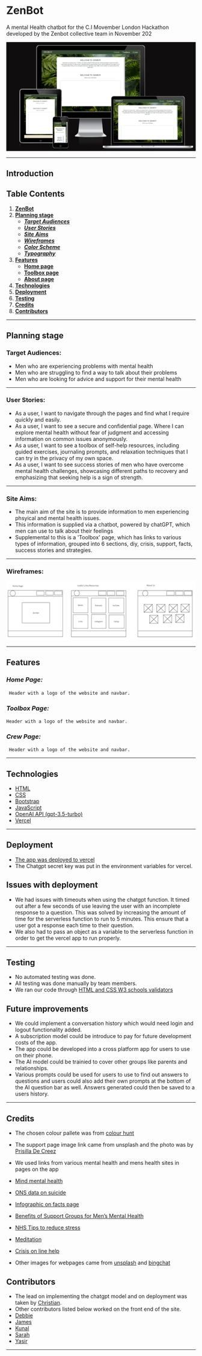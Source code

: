 # ZenBot

A mental Health chatbot for the C.I Movember London Hackathon developed by the Zenbot collective team in November 202

![Zenbot home screen](/docs/sitemockup.png)
***

## Introduction

## Table Contents
1. [**ZenBot**](#zenbot)
1. [**Planning stage**](#planning-stage)
    * [***Target Audiences***](#target-audiences)
    * [***User Stories***](#user-stories)
    * [***Site Aims***](#site-aims)
    * [***Wireframes***](#wireframes)
    * [***Color Scheme***](#color-scheme)
    * [***Typography***](#typography)
1. [**Features**](#features)
    * [**Home page**](#home-page)
    * [**Toolbox page**](#toolbox-page)
    * [**About page**](#crew-page)
1. [**Technologies**](#technologies)
1. [**Deployment**](#deployment)
1. [**Testing**](#testing)
1. [**Credits**](#credits)
1. [**Contributors**](#contributors)
***

## **Planning stage**
### **Target Audiences:**

* Men who are experiencing problems with mental health
* Men who are struggling to find a way to talk about their problems
* Men who are looking for advice and support for their mental health

***
### **User Stories:**

* As a user,
     I want to navigate through the pages and find what I require quickly and easily.
* As a user,
      I want to see a secure and confidential page. Where I can explore mental health without fear of judgment and accessing information on common issues anonymously.
* As a user,
     I want to see a toolbox of self-help resources, including guided exercises, journaling prompts, and relaxation techniques that I can try in the privacy of my own space.
* As a user,
      I want to see success stories of men who have overcome mental health challenges, showcasing different paths to recovery and emphasizing that seeking help is a sign of strength.
***

### **Site Aims:**

* The main aim of the site is to provide information to men experiencing phsyical and mental health issues.
* This information is supplied via a chatbot, powered by chatGPT, which men can use to talk about their feelings
* Supplemental to this is a 'Toolbox' page, which has links to various types of information, grouped into 6 sections, diy, crisis, support, facts, success stories and strategies.
***

### **Wireframes:**

![Zenbot wireframes](/docs/zen-bot-wireframes.png)
***

## **Features**

### ***Home Page:***
     Header with a logo of the website and navbar.

### ***Toolbox Page:***
    Header with a logo of the website and navbar.
### ***Crew Page:***
     Header with a logo of the website and navbar.

***

## **Technologies**

* [HTML](https://www.w3schools.com/html/html_basic.asp)
* [CSS](https://www.w3schools.com/css/default.asp)
* [Bootstrap](https://www.w3schools.com/bootstrap5/index.php)
* [JavaScript](https://www.w3schools.com/js/default.asp)
* [OpenAI API (gpt-3.5-turbo)](https://openai.com/)
* [Vercel](https://vercel.com/)

***

## Deployment

* [The app was deployed to vercel](https://vercel.com/docs/deployments/overview)
* The Chatgpt secret key was put in the environment variables for vercel.

## Issues with deployment
* We had issues with timeouts when using the chatgpt function.  It timed out after a few seconds of use leaving the user with an incomplete response to a question.  This was solved by increasing the amount of time for the serverless function to run to 5 minutes.  This ensure that a user got a response each time to their question.
* We also had to pass an object as a variable to the serverless function in order to get the vercel app to run properly.
***

## Testing

* No automated testing was done.
* All testing was done manually by team members.
* We ran our code through [HTML and CSS W3 schools validators](https://validator.w3.org/)

## Future improvements

* We could implement a conversation history which would need login and logout functionality added.
* A subscription model could be introduce to pay for future development costs of the app.
* The app could be developed into a cross platform app for users to use on their phone.
* The AI model could be trainied to cover other groups like parents and relationships.
* Various prompts could be used for users to use to find out answers to questions and users could also add their own prompts at the bottom of the AI question bar as well.  Answers generated could then be saved to a users history.
***

## Credits
* The chosen colour pallete was from 
[colour hunt](https://colorhunt.co/palette/ece3ce7390724f6f523a4d39)

* The support page image link came from unsplash and the photo was by [Prisilla De Creez](https://unsplash.com/@priscilladupreez?utm_content=creditCopyText&utm_medium=referral&utm_source=unsplash)

* We used links from various mental health and mens health sites in pages on the app
* [Mind mental health](https://mentalhealth-uk.org/mens-mental-health/)
* [ONS data on suicide](https://www.ons.gov.uk/peoplepopulationandcommunity/birthsdeathsandmarriages/deaths/bulletins/suicidesintheunitedkingdom/2021registrations)
* [Infographic on facts page](https://www.menshealthforum.org.uk/statistics)
* [Benefits of Support Groups for Men’s Mental Health](https://betterhumans.pub/strength-in-community-the-positive-impact-of-mens-support-groups-6c158fae406c)
* [NHS Tips to reduce stress](https://www.nhs.uk/mental-health/self-help/guides-tools-and-activities/tips-to-reduce-stress/)
* [Meditation](https://www.pixelthoughts.co/)
* [Crisis on line help](https://findahelpline.com/gb/topics/suicidal-thoughts)
* Other images for webpages came from [unsplash](https://unsplash.com/) and [bingchat](https://www.bing.com/search?q=Bing+AI&showconv=1)










## Contributors

* The lead on implementing the chatgpt model  and on deployment was taken by [Christian](https://github.com/Robrowno).  
* Other contributors listed below worked on the front end of the site.
* [Debbie](https://github.com/debbiect246)
* [James](https://github.com/broken-helix)
* [Kunal](https://github.com/kun-shukla)
* [Sarah](https://github.com/barty-s)
* [Yasir](https://github.com/yasirwiifto)


***
